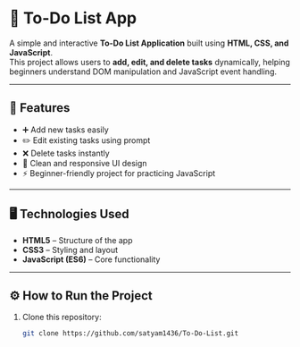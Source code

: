# 📝 To-Do List App

A simple and interactive **To-Do List Application** built using **HTML, CSS, and JavaScript**.  
This project allows users to **add, edit, and delete tasks** dynamically, helping beginners understand DOM manipulation and JavaScript event handling.

---

## 🚀 Features
- ➕ Add new tasks easily  
- ✏️ Edit existing tasks using prompt  
- ❌ Delete tasks instantly  
- 🎨 Clean and responsive UI design  
- ⚡ Beginner-friendly project for practicing JavaScript  

---

## 🖥️ Technologies Used
- **HTML5** – Structure of the app  
- **CSS3** – Styling and layout  
- **JavaScript (ES6)** – Core functionality  

---

## ⚙️ How to Run the Project
1. Clone this repository:
   ```bash
   git clone https://github.com/satyam1436/To-Do-List.git
